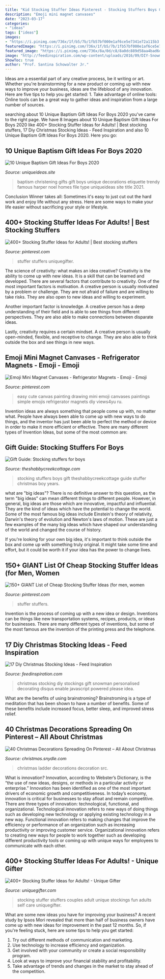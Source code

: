 ```yaml
---
title: "Kid Stocking Stuffer Ideas Pinterest - Stocking Stuffers Boys Gift Theshabbycreekcottage Guide Stuffer Christmas Boy Years"
description: "Emoji mini magnet canvases"
date: "2023-03-17"
categories:
- "ideas"
tags: ["ideas"]
images:
- "https://i.pinimg.com/736x/1f/b5/7b/1fb57bf000e1af6ce5e7341e72a115b3.jpg"
featuredImage: "https://i.pinimg.com/736x/1f/b5/7b/1fb57bf000e1af6ce5e7341e72a115b3.jpg"
featured_image: "https://i.pinimg.com/736x/8a/0d/c8/8a0dc889d58aa4bad6d09f6e076cc589.jpg"
image: "http://feedinspiration.com/wp-content/uploads/2016/09/DIY-Snowman-Christmas-stocking-ideas.jpg"
ShowToc: true
author: "Prof. Santina Schowalter Jr."
---
```



Ideas are a essential part of any creative process, be it writing or art. Whether you're brainstorming for a new product or coming up with new ways to improve your business, ideas are the lifeblood of any innovation. Here are five tips to help you get started: 1. Take advantage of online tools: Online tools can be a great way to gather ideas and inspiration from a large number of sources.

	

		
searching about 10 Unique Baptism Gift Ideas For Boys 2020 you've came to the right page. We have 8 Images about 10 Unique Baptism Gift Ideas For Boys 2020 like 400+ Stocking Stuffer Ideas for Adults! | Best stocking stuffers, 17 Diy Christmas Stocking Ideas - Feed Inspiration and also 10 Unique Baptism Gift Ideas For Boys 2020. Here you go:
		
    
## 10 Unique Baptism Gift Ideas For Boys 2020

<img loading=lazy src="https://www.uniqueideas.site/wp-content/uploads/etiquette-baptism-gift-ideas-on-pinterest-1.jpg" onerror="this.onerror=null;this.src='https://tse4.mm.bing.net/th?id=OIP.mCPr9zqwEwq41N--eoXx6AHaGS&amp;pid=15.1';" alt="10 Unique Baptism Gift Ideas For Boys 2020">

_Source: uniqueideas.site_

>baptism christening gifts gift boys unique decorations etiquette trendy famous harper noel homes file type uniqueideas site title 2021. 

	

Conclusion
Winner takes all: Sometimes it's easy to just cut out the hard work and enjoy life without any stress. Here are some ways to make your life easier without sacrificing your style or lifestyle.

    
## 400+ Stocking Stuffer Ideas For Adults! | Best Stocking Stuffers

<img loading=lazy src="https://i.pinimg.com/736x/8a/0d/c8/8a0dc889d58aa4bad6d09f6e076cc589.jpg" onerror="this.onerror=null;this.src='https://tse2.mm.bing.net/th?id=OIP.9JyhLlm6QJiDXRq8rUDgBwHaO0&amp;pid=15.1';" alt="400+ Stocking Stuffer Ideas for Adults! | Best stocking stuffers">

_Source: pinterest.com_

>stuffer stuffers uniquegifter. 

	

The science of creativity: what makes an idea creative?
Creativity is the ability to come up with new ideas. It is a skill that can be learned and developed. There are several factors that contribute to creativity.
One of the most important factors is motivation. A creative person is usually motivated by a problem or challenge. They are not afraid of failure and are willing to take risks. They are also open to new ideas and willing to experiment.

Another important factor is knowledge. A creative person has a deep understanding of their field and is able to see things from different perspectives. They are also able to make connections between disparate ideas.

Lastly, creativity requires a certain mindset. A creative person is usually open-minded, flexible, and receptive to change. They are also able to think outside the box and see things in new ways.

    
## Emoji Mini Magnet Canvases - Refrigerator Magnets - Emoji - Emoji

<img loading=lazy src="https://i.pinimg.com/736x/da/aa/76/daaa76da6b4b18cb3dbfe4a337b11e53--refrigerator-magnets-emojis.jpg" onerror="this.onerror=null;this.src='https://tse4.mm.bing.net/th?id=OIP.oCbYmgA43oIdSwNXBa71AQHaNK&amp;pid=15.1';" alt="Emoji Mini Magnet Canvases - Refrigerator Magnets - Emoji - Emoji">

_Source: pinterest.com_

>easy cute canvas painting drawing mini emoji canvases paintings simple emojis refrigerator magnets diy views4yu ru. 

	

Invention ideas are always something that people come up with, no matter what. People have always been able to come up with new ways to do things, and the inventor has just been able to perfect the method or device in order to make it more efficient or effective. There are many different types of Invention Ideas, but some of the most common are:

    
## Gift Guide: Stocking Stuffers For Boys

<img loading=lazy src="http://www.theshabbycreekcottage.com/wp-content/uploads/2014/11/stocking-stuffers-for-boys.jpg" onerror="this.onerror=null;this.src='https://tse4.mm.bing.net/th?id=OIP.nqtEn2TM35UHc8TPbYcyxQHaKC&amp;pid=15.1';" alt="Gift Guide: Stocking stuffers for boys">

_Source: theshabbycreekcottage.com_

>stocking stuffers boys gift theshabbycreekcottage guide stuffer christmas boy years. 

	

what are "big ideas"?
There is no definitive answer to this question, as the term "big ideas" can mean different things to different people. However, in general, big ideas are those which are innovative, impactful and influential. They are the kind of ideas which have the potential to change the world.
Some of the most famous big ideas include Einstein's theory of relativity, Darwin's theory of evolution and Newton's laws of motion. These are just a few examples of the many big ideas which have shaped our understanding of the world and changed the course of history.

If you're looking for your own big idea, it's important to think outside the box and come up with something truly original. It might take some time and effort, but it could be worth it if your idea has the power to change lives.

    
## 150+ GIANT List Of Cheap Stocking Stuffer Ideas (for Men, Women

<img loading=lazy src="https://i.pinimg.com/736x/1f/b5/7b/1fb57bf000e1af6ce5e7341e72a115b3.jpg" onerror="this.onerror=null;this.src='https://tse1.mm.bing.net/th?id=OIP.uNsXVVhzZks4L9HbaHsC7wHaLG&amp;pid=15.1';" alt="150+ GIANT List of Cheap Stocking Stuffer Ideas (for men, women">

_Source: pinterest.com_

>stuffer stuffers. 

	

Invention is the process of coming up with a new idea or design. Inventions can be things like new transportation systems, recipes, products, or ideas for businesses. There are many different types of inventions, but some of the most famous are the invention of the printing press and the telephone.

    
## 17 Diy Christmas Stocking Ideas - Feed Inspiration

<img loading=lazy src="http://feedinspiration.com/wp-content/uploads/2016/09/DIY-Snowman-Christmas-stocking-ideas.jpg" onerror="this.onerror=null;this.src='https://tse3.mm.bing.net/th?id=OIP.J_7xzc-69AVxymR1xCY_YgHaKc&amp;pid=15.1';" alt="17 Diy Christmas Stocking Ideas - Feed Inspiration">

_Source: feedinspiration.com_

>christmas stocking diy stockings gift snowman personalised decorating disqus enable javascript powered please idea. 

	

What are the benefits of using brainstroming?
Brainstroming is a type of meditation that has been shown to have a number of benefits. Some of these benefits include increased focus, better sleep, and improved stress relief.

    
## 40 Christmas Decorations Spreading On Pinterest – All About Christmas

<img loading=lazy src="https://christmas.snydle.com/files/2016/02/Christmas-star-on-christmas-ladder.jpg" onerror="this.onerror=null;this.src='https://tse3.mm.bing.net/th?id=OIP.OcYPOuD9X4NUTvZyVTjL6gHaLJ&amp;pid=15.1';" alt="40 Christmas Decorations Spreading On Pinterest – All About Christmas">

_Source: christmas.snydle.com_

>christmas ladder decorations decoration src. 

	

What is innovation?
Innovation, according to Webster’s Dictionary, is the “the use of new ideas, designs, or methods in a particular activity or enterprise.” Innovation has been identified as one of the most important drivers of economic growth and competitiveness. In today’s economy, innovation is critical for businesses to stay afloat and remain competitive. There are three types of innovation: technological, functional, and organizational.
Technological innovation refers to new ways of doing things such as developing new technology or applying existing technology in a new way. Functional innovation refers to making changes that improve the efficiency or performance of an organization such as increasing productivity or improving customer service. Organizational innovation refers to creating new ways for people to work together such as developing different productivity tools or coming up with unique ways for employees to communicate with each other.

    
## 400+ Stocking Stuffer Ideas For Adults! - Unique Gifter

<img loading=lazy src="http://uniquegifter.com/wp-content/uploads/2015/11/Adult-Stocking-Stuffers.png" onerror="this.onerror=null;this.src='https://tse1.mm.bing.net/th?id=OIP.kuqRMGKPZX0mLDQzwseEmAHaD4&amp;pid=15.1';" alt="400+ Stocking Stuffer Ideas for Adults! - Unique Gifter">

_Source: uniquegifter.com_

>stocking stuffer stuffers couples adult unique stockings fun adults self care uniquegifter. 

	

What are some new ideas you have for improving your business?
A recent study by Ipsos Mori revealed that more than half of business owners have come up with new ideas for improvement in the past 12 months. So, if you're feeling stuck, here are some tips to help you get started: 
1. Try out different methods of communication and marketing.
2. Use technology to increase efficiency and organization.
3. Get involved with your community or create a social responsibility program.
4. Look at ways to improve your financial stability and profitability.
5. Take advantage of trends and changes in the market to stay ahead of the competition.

